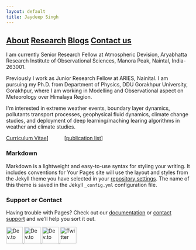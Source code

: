 ```yaml
---
layout: default
title: Jaydeep Singh
---
```


## [About](https://jaydeeptindori.github.io/)  [Research](https://www.researchgate.net/profile/Jaydeep_Singh4) [Blogs](https://www.facebook.com/)  [Contact us](contact.html)


I am currently Senior Research Fellow at Atmospheric Devision, Aryabhatta Research Institute of Observational Sciences, Manora Peak, Naintal, India-263001.

Previously I work as Junior Research Fellow at ARIES, Nainital. I am pursuing my Ph.D. from Department of Physics, DDU Gorakhpur University, Gorakhpur, where I am working in Modelling and Observational aspect on Meteorology over Himalaya Region. 

I'm interested in extreme weather events, boundary layer dynamics, pollutants transport processes, geophysical fluid dynamics, climate change studies, and deployment of deep learning/maching learing algorithms in weather and climate studies.

[Curriculum Vitae](cv_jaydeep_singh.pdf)] &nbsp;&nbsp;&nbsp;&nbsp; &nbsp;&nbsp;&nbsp;&nbsp; [[publication list](publications.html)]


### Markdown

Markdown is a lightweight and easy-to-use syntax for styling your writing. It includes conventions for
Your Pages site will use the layout and styles from the Jekyll theme you have selected in your [repository settings](https://github.com/jaydeeptindori/jaydeeptindori.github.io/settings). The name of this theme is saved in the Jekyll `_config.yml` configuration file.

### Support or Contact

Having trouble with Pages? Check out our [documentation](https://docs.github.com/categories/github-pages-basics/) or [contact support](https://github.com/contact) and we’ll help you sort it out.



<p align="left">
  <a href="https://www.facebook.com/jtindori">
    <img src="https://www.flaticon.com/svg/static/icons/svg/20/20673.svg" alt="Dev.to" height="45" />
  </a>

<a href="https://www.researchgate.net/profile/Jaydeep_Singh4">
    <img src="https://cdn.icon-icons.com/icons2/2108/PNG/512/researchgate_icon_130843.png" alt="Dev.to" height="45" />
  </a>

<a href="https://github.com/jaydeeptindori">
    <img src="https://www.flaticon.com/svg/static/icons/svg/25/25231.svg" alt="Dev.to" height="45" />
  </a>



<a href="https://twitter.com/jaydeeptindori">
    <img src="https://user-images.githubusercontent.com/16360374/87503304-b5cf5500-c618-11ea-88ad-eebb40f570b2.png" alt="Twitter" height="45" />
  </a>
</p>





